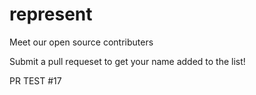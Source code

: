# represent

Meet our open source contributers

Submit a pull requeset to get your name added to the list!

PR TEST #17
